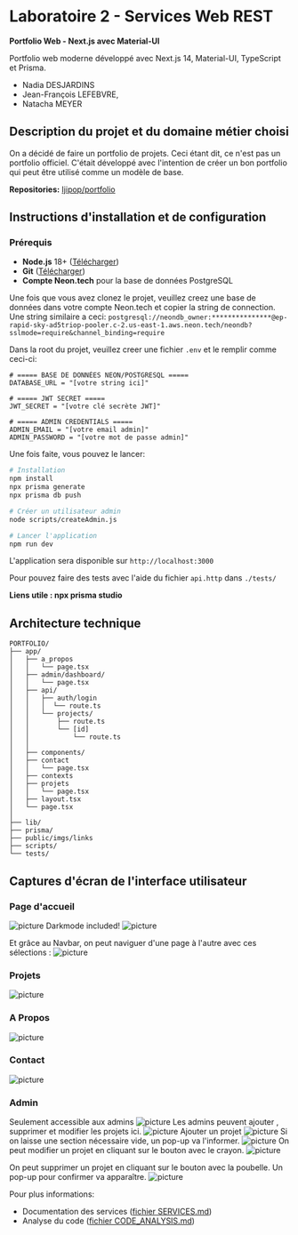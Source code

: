 # Laboratoire 2 - Services Web REST

****Portfolio Web - Next.js avec Material-UI****

Portfolio web moderne développé avec Next.js 14, Material-UI, TypeScript et Prisma.

- Nadia DESJARDINS
- Jean-François LEFEBVRE,
- Natacha MEYER

## Description du projet et du domaine métier choisi

On a décidé de faire un portfolio de projets. Ceci étant dit, ce n'est pas un portfolio officiel. C'était développé avec l'intention de créer un bon portfolio qui peut être utilisé comme un modèle de base.

**Repositories:**
[Ijipop/portfolio](https://github.com/Ijipop/portfolio.git)


## Instructions d'installation et de configuration

### Prérequis

- **Node.js** 18+ ([Télécharger](https://nodejs.org/))
- **Git** ([Télécharger](https://git-scm.com/))
- **Compte Neon.tech** pour la base de données PostgreSQL

Une fois que vous avez clonez le projet, veuillez creez une base de données dans votre compte Neon.tech et copier la string de connection.
Une string similaire a ceci:
`postgresql://neondb_owner:***************@ep-rapid-sky-ad5triop-pooler.c-2.us-east-1.aws.neon.tech/neondb?sslmode=require&channel_binding=require`

Dans la root du projet, veuillez creer une fichier `.env` et le remplir comme ceci-ci:

```
# ===== BASE DE DONNÉES NEON/POSTGRESQL =====
DATABASE_URL = "[votre string ici]"

# ===== JWT SECRET =====
JWT_SECRET = "[votre clé secrète JWT]"

# ===== ADMIN CREDENTIALS =====
ADMIN_EMAIL = "[votre email admin]"
ADMIN_PASSWORD = "[votre mot de passe admin]"
```

Une fois faite, vous pouvez le lancer:

```bash
# Installation
npm install
npx prisma generate
npx prisma db push

# Créer un utilisateur admin
node scripts/createAdmin.js

# Lancer l'application
npm run dev
```

L'application sera disponible sur `http://localhost:3000`

Pour pouvez faire des tests avec l'aide du fichier `api.http` dans `./tests/`

**Liens utile : npx prisma studio**

## Architecture technique

```
PORTFOLIO/
├── app/
│   ├── a_propos
│   │   └── page.tsx
│   ├── admin/dashboard/
│   │   └── page.tsx
│   ├── api/
│   │   ├── auth/login
│   │   │  └── route.ts
│   │   └── projects/
│   │       ├── route.ts
│   │       └── [id]
│   │           └── route.ts
│   │
│   ├── components/
│   ├── contact
│   │   └── page.tsx
│   ├── contexts
│   ├── projets
│   │   └── page.tsx
│   ├── layout.tsx
│   └── page.tsx
│
├── lib/
├── prisma/
├── public/imgs/links
├── scripts/
└── tests/
```

## Captures d'écran de l'interface utilisateur

### Page d'accueil

![picture](https://github.com/Ijipop/portfolio/blob/Ji/public/imgs/readme/accueil.png)
Darkmode included!
![picture](https://github.com/Ijipop/portfolio/blob/Ji/public/imgs/readme/darkmode.png)

Et grâce au Navbar, on peut naviguer d'une page à l'autre avec ces sélections :
![picture](https://github.com/Ijipop/portfolio/blob/Ji/public/imgs/readme/navigation.png)

### Projets

![picture](https://github.com/Ijipop/portfolio/blob/Ji/public/imgs/readme/projets.png)

### A Propos

![picture](https://github.com/Ijipop/portfolio/blob/Ji/public/imgs/readme/propos.png)

### Contact

![picture](https://github.com/Ijipop/portfolio/blob/Ji/public/imgs/readme/contact.png)

### Admin

Seulement accessible aux admins
![picture](https://github.com/Ijipop/portfolio/blob/Ji/public/imgs/readme/admin_connect.png)
Les admins peuvent ajouter , supprimer et modifier les projets ici.
![picture](https://github.com/Ijipop/portfolio/blob/Ji/public/imgs/readme/admin_page.png)
Ajouter un projet
![picture](https://github.com/Ijipop/portfolio/blob/Ji/public/imgs/readme/admin_add.png)
Si on laisse une section nécessaire vide, un pop-up va l'informer.
![picture](https://github.com/Ijipop/portfolio/blob/Ji/public/imgs/readme/admin_missing.png)
On peut modifier un projet en cliquant sur le bouton avec le crayon.
![picture](https://github.com/Ijipop/portfolio/blob/Ji/public/imgs/readme/admin_edit.png)

On peut supprimer un projet en cliquant sur le bouton avec la poubelle. Un pop-up pour confirmer va apparaître.
![picture](https://github.com/Ijipop/portfolio/blob/Ji/public/imgs/readme/admin_delete.png)

Pour plus informations:

- Documentation des services ([fichier SERVICES.md](https://github.com/Ijipop/portfolio/blob/a32ed38faf62ae525a3cd6de8027445a5aa76a77/SERVICES.md))
- Analyse du code ([fichier CODE_ANALYSIS.md](https://github.com/Ijipop/portfolio/blob/7534eb129791fc8de2c82600f6670bcb9f783ad9/CODE_ANALYSIS.md))
